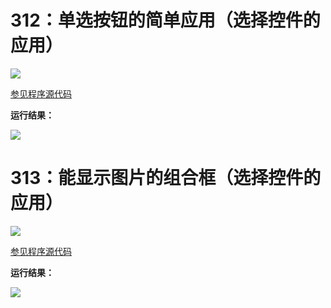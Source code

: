 # 312：单选按钮的简单应用（选择控件的应用）

<img src="http://image.renkaigis.com/keepcoding/2018020901.png">

<a href="https://github.com/renkaigis/KeepCoding/tree/master/2018/02/09" target="_blank">参见程序源代码</a>

**运行结果：**

<img src="http://image.renkaigis.com/keepcoding/2018020902.png">

# 313：能显示图片的组合框（选择控件的应用）

<img src="http://image.renkaigis.com/keepcoding/2018020903.png">

<a href="https://github.com/renkaigis/KeepCoding/tree/master/2018/02/09" target="_blank">参见程序源代码</a>

**运行结果：**

<img src="http://image.renkaigis.com/keepcoding/2018020904.png">

